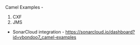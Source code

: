  
Camel Examples - 
 1. CXF
 2. JMS

* SonarCloud integration - https://sonarcloud.io/dashboard?id=vbondoo7_camel-examples 
